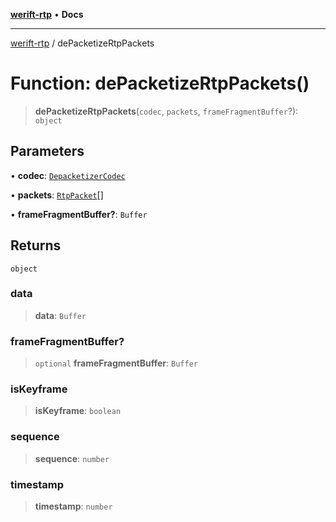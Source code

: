 [**werift-rtp**](../README.md) • **Docs**

***

[werift-rtp](../globals.md) / dePacketizeRtpPackets

# Function: dePacketizeRtpPackets()

> **dePacketizeRtpPackets**(`codec`, `packets`, `frameFragmentBuffer`?): `object`

## Parameters

• **codec**: [`DepacketizerCodec`](../type-aliases/DepacketizerCodec.md)

• **packets**: [`RtpPacket`](../classes/RtpPacket.md)[]

• **frameFragmentBuffer?**: `Buffer`

## Returns

`object`

### data

> **data**: `Buffer`

### frameFragmentBuffer?

> `optional` **frameFragmentBuffer**: `Buffer`

### isKeyframe

> **isKeyframe**: `boolean`

### sequence

> **sequence**: `number`

### timestamp

> **timestamp**: `number`
